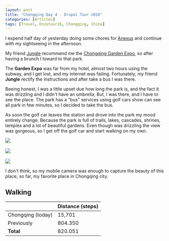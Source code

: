 ```yaml
---
layout: post
title: "Chongqing Day 4 - Drupal Tour 2016"
categories: [Articles]
tags: [Travel, Enzotour16, Chongqing, China]
---
```

I expend half day of yesterday doing some chores for [Anexus](http://anexusit.com) and continue with my sightseeing in the afternoon.

My friend [Jungle](http://ranqiangjun.com) recommend me the [Chongqing Garden Expo](https://en.tripadvisor.com.hk/Attraction_Review-g294213-d8113651-Reviews-Chongqing_Garden_Expo_Park-Chongqing.html), so after having a  brunch I toward to that park.

The **Garden Expo** was far from my hotel, almost two hours using the subway, and I get lost, and my internet was failing. Fortunately,  my friend **Jungle** rectify the instructions and after take a bus I was there.

Beeing honest, I was a little upset due how long the park is, and the fact it was drizzling and I didn't have an umbrella; But, I was there, and I have to see the place. The park has a "bus" services using golf cars show can see all park in few minutes, so I decided to take the bus.

As soon the golf car leaves the station and drove into the park my mood entirely change; Because the park is full of trails, lakes, cascades, shrines, temples and a lot of beautiful gardens. Even though was drizzling the view was gorgeous, so I get off the golf car and start walking on my own.

<img style="margin-right: 20px;" src="{{site.url }}/assets/img/expo-park-1.jpg"/>
<br/><br/>
<img style="margin-right: 20px;" src="{{site.url }}/assets/img/expo-park-2.jpg"/>
<br/><br/>
<img style="margin-right: 20px;" src="{{site.url }}/assets/img/expo-park-3.jpg"/>


I don't think, so my mobile camera was enough to capture the beauty of this place, so far, my favorite place in Chongqing city.


## Walking
|  | Distance (steps) |
|---|---|
| Chongqing (today) |  15,701 |
| Previously  | 804.350 |
| **Total**  | 820.051 |